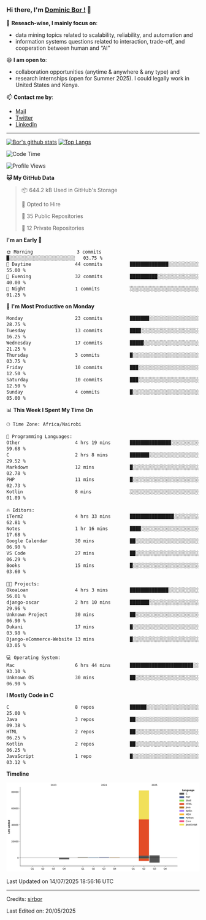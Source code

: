 ### Hi there, I'm [Dominic Bor !](https://www.dominicbor.me/) 👋

🔭 **Reseach-wise, I mainly focus on**:

- data mining topics related to scalability, reliability, and automation and
- information systems questions related to interaction, trade-off, and cooperation between human and “AI”

😄 **I am open to**:

- collaboration opportunities (anytime & anywhere & any type) and
- research internships (open for Summer 2025). I could legally work in United States and Kenya.

📫 **Contact me by**:

- [Mail](mailto:dominicbor@icloud.com)
- [Twitter](https://twitter.com/Kd_Bpr)
- [LinkedIn](https://www.linkedin.com/in/sirbor/)

---

[![Bor's github stats](https://github-readme-stats.vercel.app/api?username=sirbor&theme=material-palenight&count_private=true&hide=contribs)](https://github.com/anuraghazra/github-readme-stats)
[![Top Langs](https://github-readme-stats.vercel.app/api/top-langs/?username=sirbor&theme=material-palenight&hide=Jupyter&layout=compact)](https://github.com/anuraghazra/github-readme-stats)

<!--START_SECTION:waka-->
![Code Time](http://img.shields.io/badge/Code%20Time-913%20hrs%2037%20mins-blue)

![Profile Views](http://img.shields.io/badge/Profile%20Views-4-blue)

**🐱 My GitHub Data** 

> 📦 644.2 kB Used in GitHub's Storage 
 > 
> 💼 Opted to Hire
 > 
> 📜 35 Public Repositories 
 > 
> 🔑 12 Private Repositories 
 > 
**I'm an Early 🐤** 

```text
🌞 Morning                3 commits           █░░░░░░░░░░░░░░░░░░░░░░░░   03.75 % 
🌆 Daytime                44 commits          ██████████████░░░░░░░░░░░   55.00 % 
🌃 Evening                32 commits          ██████████░░░░░░░░░░░░░░░   40.00 % 
🌙 Night                  1 commits           ░░░░░░░░░░░░░░░░░░░░░░░░░   01.25 % 
```
📅 **I'm Most Productive on Monday** 

```text
Monday                   23 commits          ███████░░░░░░░░░░░░░░░░░░   28.75 % 
Tuesday                  13 commits          ████░░░░░░░░░░░░░░░░░░░░░   16.25 % 
Wednesday                17 commits          █████░░░░░░░░░░░░░░░░░░░░   21.25 % 
Thursday                 3 commits           █░░░░░░░░░░░░░░░░░░░░░░░░   03.75 % 
Friday                   10 commits          ███░░░░░░░░░░░░░░░░░░░░░░   12.50 % 
Saturday                 10 commits          ███░░░░░░░░░░░░░░░░░░░░░░   12.50 % 
Sunday                   4 commits           █░░░░░░░░░░░░░░░░░░░░░░░░   05.00 % 
```


📊 **This Week I Spent My Time On** 

```text
🕑︎ Time Zone: Africa/Nairobi

💬 Programming Languages: 
Other                    4 hrs 19 mins       ███████████████░░░░░░░░░░   59.68 % 
C                        2 hrs 8 mins        ███████░░░░░░░░░░░░░░░░░░   29.52 % 
Markdown                 12 mins             █░░░░░░░░░░░░░░░░░░░░░░░░   02.78 % 
PHP                      11 mins             █░░░░░░░░░░░░░░░░░░░░░░░░   02.73 % 
Kotlin                   8 mins              ░░░░░░░░░░░░░░░░░░░░░░░░░   01.89 % 

🔥 Editors: 
iTerm2                   4 hrs 33 mins       ████████████████░░░░░░░░░   62.81 % 
Notes                    1 hr 16 mins        ████░░░░░░░░░░░░░░░░░░░░░   17.68 % 
Google Calendar          30 mins             ██░░░░░░░░░░░░░░░░░░░░░░░   06.90 % 
VS Code                  27 mins             ██░░░░░░░░░░░░░░░░░░░░░░░   06.29 % 
Books                    15 mins             █░░░░░░░░░░░░░░░░░░░░░░░░   03.60 % 

🐱‍💻 Projects: 
OkoaLoan                 4 hrs 3 mins        ██████████████░░░░░░░░░░░   56.01 % 
django-oscar             2 hrs 10 mins       ███████░░░░░░░░░░░░░░░░░░   29.96 % 
Unknown Project          30 mins             ██░░░░░░░░░░░░░░░░░░░░░░░   06.90 % 
Dukani                   17 mins             █░░░░░░░░░░░░░░░░░░░░░░░░   03.98 % 
Django-eCommerce-Website 13 mins             █░░░░░░░░░░░░░░░░░░░░░░░░   03.05 % 

💻 Operating System: 
Mac                      6 hrs 44 mins       ███████████████████████░░   93.10 % 
Unknown OS               30 mins             ██░░░░░░░░░░░░░░░░░░░░░░░   06.90 % 
```

**I Mostly Code in C** 

```text
C                        8 repos             ██████░░░░░░░░░░░░░░░░░░░   25.00 % 
Java                     3 repos             ██░░░░░░░░░░░░░░░░░░░░░░░   09.38 % 
HTML                     2 repos             ██░░░░░░░░░░░░░░░░░░░░░░░   06.25 % 
Kotlin                   2 repos             ██░░░░░░░░░░░░░░░░░░░░░░░   06.25 % 
JavaScript               1 repo              █░░░░░░░░░░░░░░░░░░░░░░░░   03.12 % 
```



**Timeline**

![Lines of Code chart](https://raw.githubusercontent.com/sirbor/sirbor/main/assets/bar_graph.png)


 Last Updated on 14/07/2025 18:56:16 UTC
<!--END_SECTION:waka-->
---

Credits: [sirbor](https://github.com/sirbor)

Last Edited on: 20/05/2025
